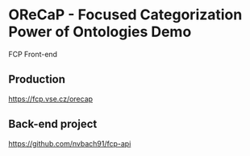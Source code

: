# OReCaP - Focused Categorization Power of Ontologies Demo
FCP Front-end

## Production
https://fcp.vse.cz/orecap

## Back-end project
https://github.com/nvbach91/fcp-api
